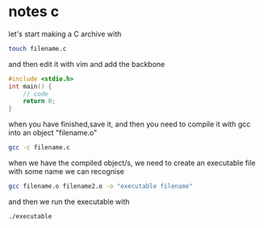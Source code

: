 # notes c

let's start making a C archive with
 
```bash
touch filename.c
```

and then edit it with vim and add the backbone 

```c
#include <stdio.h>
int main() {
	// code
	return 0;
} 
```

when you have finished,save it, and then you need to compile it with gcc into an object "filename.o"

```bash
gcc -c filename.c
```
when we have the compiled object/s, we need to create an executable file with some name we can recognise

```bash
gcc filename.o filename2.o -o "executable filename"
```

and then we run the executable with

```bash
./executable
```
